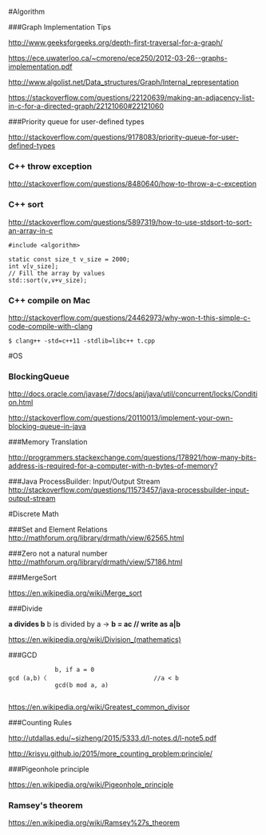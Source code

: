 
#Algorithm


###Graph Implementation Tips

<http://www.geeksforgeeks.org/depth-first-traversal-for-a-graph/>

<https://ece.uwaterloo.ca/~cmoreno/ece250/2012-03-26--graphs-implementation.pdf>

<http://www.algolist.net/Data_structures/Graph/Internal_representation>

<https://stackoverflow.com/questions/22120639/making-an-adjacency-list-in-c-for-a-directed-graph/22121060#22121060>


###Priority queue for user-defined types

<http://stackoverflow.com/questions/9178083/priority-queue-for-user-defined-types>




### C++ throw exception

<http://stackoverflow.com/questions/8480640/how-to-throw-a-c-exception>


### C++ sort
<http://stackoverflow.com/questions/5897319/how-to-use-stdsort-to-sort-an-array-in-c>

```
#include <algorithm>

static const size_t v_size = 2000;
int v[v_size];
// Fill the array by values
std::sort(v,v+v_size); 

```

### C++ compile on Mac

<http://stackoverflow.com/questions/24462973/why-won-t-this-simple-c-code-compile-with-clang>

```
$ clang++ -std=c++11 -stdlib=libc++ t.cpp
```

#OS

### BlockingQueue

<http://docs.oracle.com/javase/7/docs/api/java/util/concurrent/locks/Condition.html>

<http://stackoverflow.com/questions/20110013/implement-your-own-blocking-queue-in-java>


###Memory Translation 

<http://programmers.stackexchange.com/questions/178921/how-many-bits-address-is-required-for-a-computer-with-n-bytes-of-memory?>

###Java ProcessBuilder: Input/Output Stream
<http://stackoverflow.com/questions/11573457/java-processbuilder-input-output-stream>


#Discrete Math


###Set and Element Relations
<http://mathforum.org/library/drmath/view/62565.html>

###Zero not a natural number
<http://mathforum.org/library/drmath/view/57186.html>

###MergeSort

<https://en.wikipedia.org/wiki/Merge_sort>

###Divide

**a divides b** b is divided by a → **b = ac // write as a|b** 

<https://en.wikipedia.org/wiki/Division_(mathematics)>

###GCD

```
		 	 b, if a = 0
gcd (a,b)〈  							//a < b 
  			 gcd(b mod a, a)
 

```

<https://en.wikipedia.org/wiki/Greatest_common_divisor>

###Counting Rules

<http://utdallas.edu/~sizheng/2015/5333.d/l-notes.d/l-note5.pdf>

<http://krisyu.github.io/2015/more_counting_problem:principle/>


###Pigeonhole principle

<https://en.wikipedia.org/wiki/Pigeonhole_principle>


### Ramsey's theorem
<https://en.wikipedia.org/wiki/Ramsey%27s_theorem>




